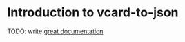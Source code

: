 # Introduction to vcard-to-json

TODO: write [great documentation](http://jacobian.org/writing/what-to-write/)
